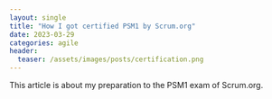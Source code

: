 ```yaml
---
layout: single
title: "How I got certified PSM1 by Scrum.org"
date: 2023-03-29
categories: agile
header:
  teaser: /assets/images/posts/certification.png
---
```


This article is about my preparation to the PSM1 exam of Scrum.org.

